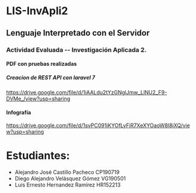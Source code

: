 # LIS-InvApli2
## Lenguaje Interpretado con el Servidor
###  Actividad Evaluada -- Investigación Aplicada 2. 
#### PDF con pruebas realizadas
##### Creacion de REST API con laravel 7
https://drive.google.com/file/d/1iAALdu2tYzGNglJmw_LlNU2_F9-DVMe_/view?usp=sharing 
#### Infografía  
https://drive.google.com/file/d/1svPC091iKYOfLyFiR7XeXYOaoW8l8jXQ/view?usp=sharing 

# Estudiantes:
- Alejandro José Castillo Pacheco CP190719
- Diego Alejandro Velásquez Gómez VG190501
- Luis Ernesto Hernandez Ramirez HR152213
